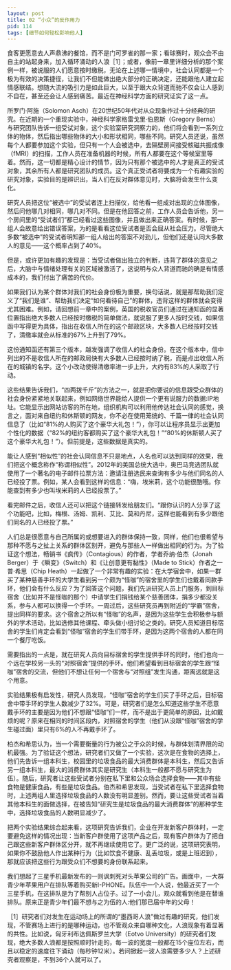 ```yaml
---
layout: post
title: 02 “小众”的反作用力
pid: 114
tags: [细节如何轻松影响他人]
---
```


食客更愿意去人声鼎沸的餐馆，而不是门可罗雀的那一家；看球赛时，观众会不由自主的站起身来，加入循环涌动的人浪［1］；或者，像前一章里详细分析的那个案例一样，被说服的人们愿意按时缴税，无论在上述哪一情境中，社会认同都是一个极为有效的决策捷径，让我们不但能做出绝大部分的正确决定，还能跟他人建立起情感联结。想随大流的吸引力是如此巨大，以至于跟大众背道而驰不仅会让人感到不自在，甚至还会让人感到痛苦。最近在神经科学方面的研究证实了这一点。

所罗门·阿施（Solomon Asch）在20世纪50年代对从众现象作过十分经典的研究。在近期的一个重现实验中，神经科学家格雷戈里·伯恩斯（Gregory Berns）与研究团队告诉一组受试对象，这个实验室研究洞察力的，他们将会看到一系列立体的物体，然后指出哪些物体的大小和形状相同，哪些不同。研究人员还说，虽然每个人都要参加这个实验，但只有一个人会被选中，去隔壁房间接受核磁共振成像（fMRI）的扫描，工作人员在准备机器的时候，所有人都要在这个等候室里等着。然而，这一切都是精心设计的情节，因为只有那个被选中的人才是真正的受试对象，其余所有人都是研究团队的成员。这个真正受试者将要成为一个有趣实验的研究对象，实验目的是辨识出，当人们在反对群体意见时，大脑将会发生什么变化。

研究人员把这位“被选中”的受试者连上扫描仪，给他看一组成对出现的立体图像，然后问他哪几对相同，哪几对不同。但是在他回答之前，工作人员会告诉他，另一个房间里的“受试者们”都已经看过这些图像，并且做出来正确答案。有时候，那一组人会故意给出错误答案，为的是看看这位受试者是否会屈从社会压力。尽管绝大多数“被选中”的受试者明知那一组人给出的答案不对劲儿，但他们还是认同大多数人的意见——这个概率占到了40%。

但是，或许更加有趣的发现是：当受试者做出独立的判断，违背了群体的意见之后，大脑中与情绪处理有关的区域被激活了，这说明与众人背道而驰的确是有情感成本的，我们付出了痛苦的代价。

如果我们认为某个群体对我们的社会身份极为重要，换句话说，就是那帮助我们定义了“我们是谁”、帮助我们决定“如何看待自己”的群体，违背这样的群体就会变得尤其困难。例如，请回想前一章中的案例，英国的税收官员们通过在通知函的显著位置指出绝大多数人已经按时缴税的简单做法，就说服了更多人按时交钱，如果信函中写得更为具体，指出在收信人所在的这个邮政区块，大多数人已经按时交钱了，清缴率就会从标准的67%上升到了79%。

这份通知函还有第三个版本，越发强调了收信人的社会身份。在这个版本中，信中列出的不是收信人所在的邮政局快有大多数人已经按时纳了税，而是点出收信人所在的城镇的名字。这个小改动使得清缴率进一步上升，大约有83%的人采取了行动。

这些结果告诉我们，“四两拨千斤”的方法之一，就是把你要说的信息跟受众群体的社会身份紧紧地关联起来，例如网络世界能给人提供一个更有说服力的数据:IP地址。它能显示出网站访客的所在地，组织机构可以利用他传达社会认同的感觉，换言之，面对来自纽约和休斯顿的网友，你不必在使用笼统的、千篇一律的社会认同信息了（比如“81%的人购买了这个豪华大礼包！”），你可以让程序员显示出更加个性化的数据（“82%的纽约客都购买了这个豪华大礼包！”“80%的休斯顿人买了这个豪华大礼包！”）。但前提是，这些数据是真实的。

能让人感到“相似性”的社会认同信息不只是地点，人名也可以达到同样的效果，我们把这个概念称作“称谓相似性”。2012年的美国总统大选中，奥巴马竞选团队就使用了一个著名的电子邮件拉票方法：邀请注册选民来查询有多少与他们同名的人已经投了票。例如，某人会看到这样的信息：“嗨，埃米莉，这个功能很酷哦。你能查到有多少也叫埃米莉的人已经投票了。”

看完邮件之后，收信人还可以把这个链接转发给朋友们。“跟你认识的人分享了这个功能吧，比如，梅根、汤姆、凯利、艾比、莫和丹尼，这样也能看到有多少跟他们同名的人已经投了票。”

人们总是很愿意与自己所属的或想要进入的群体保持一致，同样，他们也很希望与那种不愿与之扯上关系的群体区别开，避免与那些人一样做出相同的行为。为了验证这个想法，畅销书《疯传》（Contagious）的作者，学者乔纳·伯杰（Jonah Berger）于《瞬变》（Switch）和《让创意更有黏性》（Made to Stick）作者之一普·希思（Chip Heath）一起做了一个非常有趣的实验：在大学宿舍中，如果一群买了某种慈善手环的大学生看到另一个颇为“怪咖”的宿舍里的学生们也戴着同款手环，他们会有什么反应？为了回答这个问题，我们先派研究人员上门服务，到目标宿舍（比如并不是怪咖的那个）中请学生们捐钱给某个慈善团体，捐多少都没关系，参与人都可以换得一个手环。一周过后，这些研究员再到附近的“学霸”宿舍，提出同样的要求。这个宿舍之所以有“怪咖”的名声，是因为这些学生会积极参与额外的学术活动，比如选修其他课程、牵头做小组讨论之类的。研究人员知道目标宿舍的学生们肯定会看到“怪咖”宿舍的学生们带手环，是因为这两个宿舍的人都在同一个餐厅吃饭。

需要指出的一点是，就在研究人员向目标宿舍的学生提供手环的同时，他们也向一个远在学校另一头的“对照宿舍”提供的手环。他们希望看到目标宿舍的学生跟“怪咖”宿舍的交流，但他们不想让任何一个宿舍与“对照组”发生沟通，距离远就是这个用意。

实验结果极有启发性，研究人员发现，“怪咖”宿舍的学生们买了手环之后，目标宿舍中带手环的学生人数减少了32%。可是，研究者们是怎么知道这些学生不愿意戴手环的主要是因为他们不想跟“怪咖”们一样，而不是出于更简单的原因，比如戴烦的呢？原来在相同的时间区段内，对照宿舍的学生（他们从没跟“怪咖”宿舍的学生碰过面）里只有6%的人不再戴手环了。

柏杰和希思认为，当一个需要衡量的行为被公之于众的时候，与群体划清界限的动机最强。为了验证这个想法，研究者们又做了一个实验，这次是在食物的选择上，他们先告诉一组本科生，校园里的垃圾食品的最大消费群体是本科生，然后又告诉另一组本科生，最大的消费群体其实是研究生（本科生一般都不愿与研究生为伍）。随后，研究者让这些受试者分别在私下里和公众场合选择食物——其中有些食物是健康食品，有些是垃圾食品。伯杰和希思发现，当受试者在私下里选择食物时，上述两组人里选择垃圾食品的人数没有明显差别。然而，要让这些受试者当着其他本科生的面做选择，在被告知“研究生是垃圾食品的最大消费群体”的那种学生中，选择垃圾食品的人数明显减少了。

把两个实验结果综合起来看，这项研究告诉我们，企业在开发新客户群体时，一定要避免这样的情况出现：当新客户群使用了这项产品之后，现有客户群体为了把自己跟这些新客户群体区分开，就不再继续使用它了。更广泛的说，这项研究表明，如果你不鼓励他人作出某种行为（比如饮食不健康、乱丢垃圾，或是上班迟到），那就应该把这些行为跟受众们不想要的身份联系起来。

我们想起了三星手机最新发布的一则讽刺死对头苹果公司的广告。画面中，一大群青少年苹果用户在排队等着购买新I-PHONE。队伍中一个人说，他最近买了一个三星手机，在这排队是为了帮别人占位子。过了一小会儿，观众就看到他是在替谁排队。原来正是青少年们最不想与之为伍的人:他们那已届中年的父母！

［1］研究者们对发生在运动场上的所谓的“墨西哥人浪”做过有趣的研究，他们发现，不管赛场上进行的是哪种运动，也不管观众来自哪种文化，人浪现象有着显著的共性。比如说，匈牙利布达佩斯罗兰大学（Eotvo University）的研究者们发现，绝大多数人浪都是按照顺时针走的，每一波的宽度一般都在15个座位左右，而且以稳定的速度往下涌动（每秒钟12米）。若问掀起一波人浪需要多少人？上述研究者观察是，不到36个人就可以了。


